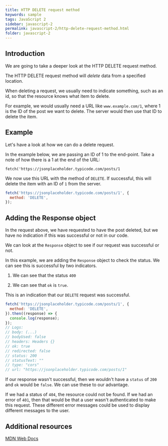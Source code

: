 ```yaml
---
title: HTTP DELETE request method
keywords: sample
tags: JavaScript 2
sidebar: javascript-2
permalink: javascript-2/http-delete-request-method.html
folder: javascript-2
---
```


## Introduction

We are going to take a deeper look at the HTTP DELETE request method.

The HTTP DELETE request method will _delete_ data from a specified location.

When deleting a request, we usually need to indicate something, such as an id, so that the resource knows what item to delete.

For example, we would usually need a URL like `www.example.com/1`, where 1 is the ID of the post we want to delete. The server would then use that ID to delete the item.

## Example

Let's have a look at how we can do a delete request.

In the example below, we are passing an ID of 1 to the end-point. Take a note of how there is a 1 at the end of the URL:

```
fetch('https://jsonplaceholder.typicode.com/posts/1
```

We now use this URL with the method of `DELETE`. If successful, this will delete the item with an ID of `1` from the server.

```js
fetch('https://jsonplaceholder.typicode.com/posts/1', {
  method: 'DELETE',
});
```

## Adding the Response object

In the request above, we have requested to have the post deleted, but we have no indication if this was successful or not in our code.

We can look at the `Response` object to see if our request was successful or not.

In this example, we are adding the `Response` object to check the status. We can see this is successful by two indicators.

1. We can see that the status `400`

2. We can see that `ok` is `true`.

This is an indication that our `DELETE` request was successful.

```js
fetch('https://jsonplaceholder.typicode.com/posts/1', {
  method: 'DELETE',
}).then((response) => {
  console.log(response);
});
// Logs:
// body: (...)
// bodyUsed: false
// headers: Headers {}
// ok: true
// redirected: false
// status: 200
// statusText: ""
// type: "cors"
// url: "https://jsonplaceholder.typicode.com/posts/1"
```

If our response wasn't successful, then we wouldn't have a `status` of `200` and `ok` would be `false`. We can use these to our advantage.

If we had a status of `404`, the resource could not be found. If we had an error of `401`, then that would be that a user wasn't authenticated to make this request. These different error messages could be used to display different messages to the user.

## Additional resources

[MDN Web Docs](https://developer.mozilla.org/en-US/docs/Web/HTTP/Methods/DELETE)
